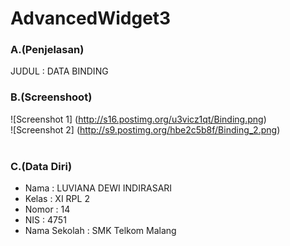 # AdvancedWidget3

### A.(Penjelasan)
JUDUL : DATA BINDING
<br>
### B.(Screenshoot)
![Screenshot 1] (http://s16.postimg.org/u3vicz1qt/Binding.png) <br>
![Screenshot 2] (http://s9.postimg.org/hbe2c5b8f/Binding_2.png) <br>
<br>
### C.(Data Diri)
- Nama    : LUVIANA DEWI INDIRASARI
- Kelas   : XI RPL 2
- Nomor   : 14
- NIS     : 4751
- Nama Sekolah    : SMK Telkom Malang
